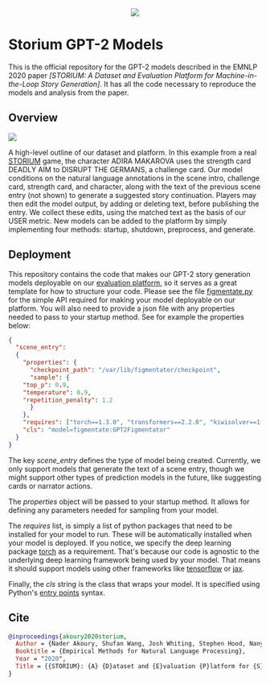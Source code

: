 <div align="center">
  <img src="https://storium.cs.umass.edu/static/figment.svg">
</div>

# Storium GPT-2 Models

This is the official repository for the GPT-2 models described in the EMNLP
2020 paper *[STORIUM: A Dataset and Evaluation Platform for Machine-in-the-Loop
Story Generation]*. It has all the code necessary to reproduce the models and
analysis from the paper.

## Overview

<p>
<img src="https://storium.cs.umass.edu/static/overview.svg">
</p>

A high-level outline of our dataset and platform. In this example from a real
[STORIUM](https://storium.com/game/night-witches--2/act-1/scene-2) game, the
character ADIRA MAKAROVA uses the strength card DEADLY AIM to DISRUPT THE
GERMANS, a challenge card. Our model conditions on the natural language
annotations in the scene intro, challenge card, strength card, and character,
along with the text of the previous scene entry (not shown) to generate a
suggested story continuation. Players may then edit the model output, by adding
or deleting text, before publishing the entry. We collect these edits, using
the matched text as the basis of our USER metric. New models can be added to
the platform by simply implementing four methods: startup, shutdown,
preprocess, and generate.


## Deployment

This repository contains the code that makes our GPT-2 story generation models
deployable on our [evaluation platform](https://storium.cs.umass.edu), so it
serves as a great template for how to structure your code.  Please see the file
[figmentate.py](figmentate.py) for the simple API required for making your
model deployable on our platform. You will also need to provide a json file
with any properties needed to pass to your startup method. See for example the
properties below:


```json
{
  "scene_entry":
  {
    "properties": {
      "checkpoint_path": "/var/lib/figmentator/checkpoint",
      "sample": {
	"top_p": 0.9,
	"temperature": 0.9,
	"repetition_penalty": 1.2
      }
    },
    "requires": ["torch==1.3.0", "transformers==2.2.0", "kiwisolver==1.1.0"],
    "cls": "model=figmentate:GPT2Figmentator"
  }
}
```

The key *scene_entry* defines the type of model being created. Currently, we
only support models that generate the text of a scene entry, though we might
support other types of prediction models in the future, like suggesting cards
or narrator actions.

The *properties* object will be passed to your startup method. It allows for
defining any parameters needed for sampling from your model.

The *requires* list, is simply a list of python packages that need to be
installed for your model to run. These will be automatically installed when
your model is deployed. If you notice, we specify the deep learning package
[torch](https://pytorch.org) as a requirement. That's because our code is
agnostic to the underlying deep learning framework being used by your model.
That means it should support models using other frameworks like
[tensorflow](https://tensorflow.org) or [jax](https://github.com/google/jax).

Finally, the *cls* string is the class that wraps your model. It is specified
using Python's [entry
points](https://packaging.python.org/specifications/entry-points/#data-model)
syntax.

## Cite

```bibtex
@inproceedings{akoury2020storium,
  Author = {Nader Akoury, Shufan Wang, Josh Whiting, Stephen Hood, Nanyun Peng and Mohit Iyyer},
  Booktitle = {Empirical Methods for Natural Language Processing},
  Year = "2020",
  Title = {{STORIUM}: {A} {D}ataset and {E}valuation {P}latform for {S}tory {G}eneration}
}
```
